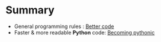 # Summary
* General programming rules : [Better code](better_code.md)
* Faster & more readable **Python** code: [Becoming pythonic](becoming_pythonic.md)
